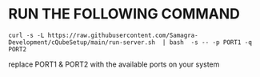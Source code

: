 # RUN THE FOLLOWING COMMAND

```
curl -s -L https://raw.githubusercontent.com/Samagra-Development/cQubeSetup/main/run-server.sh  | bash  -s -- -p PORT1 -q PORT2
```
replace PORT1 & PORT2 with the available ports on your system
